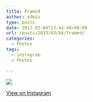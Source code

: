 ```yaml
---
title: Framed
author: admin
type: posts
date: 2013-03-04T23:43:49+00:00
url: /posts/2013/03/04/framed/
categories:
  - Photos
tags:
  - instagram
  - Photos

---
```

![][1]

<p class="view-instagram">
  <a href="http://instagr.am/p/WdEKpQKlqZ/">View on Instagram</a>
</p>

 [1]: http://lobban.org/wordpress//HLIC/1dc5b4ab273e431ea1e1ca3780bace27.jpg
